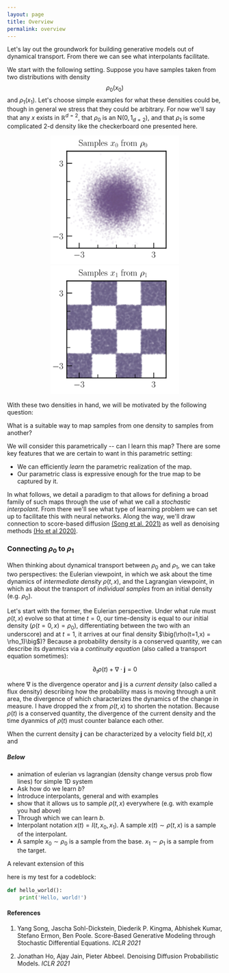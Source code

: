 ```yaml
---
layout: page
title: Overview
permalink: overview
---
```


Let's lay out the groundwork for building generative models out of dynamical transport. From there we can see what interpolants facilitate. 

We start with the following setting. Suppose you have samples taken from two distributions with density $$ \rho_0(x_0)$$ and $\rho_1(x_1)$. Let's choose simple examples for what these densities could be, though in general we stress that they could be arbitrary. For now we'll say that any $x$ exists in $\mathbb R^{d=2}$, that $\rho_0$ is an N$(0,1_{d=2})$, and that $\rho_1$ is some complicated $2$-d density like the checkerboard one presented here.


<div style="text-align: center;">
<img src="assets/figs/rho0.svg" alt="Alt text for the image" width="300"/>
<img src="assets/figs/rho1.svg" alt="Alt text for the image" width="300"/>
</div>

With these two densities in hand, we will be motivated by the following question:
<div class="centered-text-box">
<span class="colorful-frame">
What is a suitable way to map samples from one density to samples from another?
</span>
</div>

We will consider this parametrically -- can I learn this map? There are some key features that we are certain to want in this parametric setting:
- We can efficiently *learn* the parametric realization of the map.
- Our parametric class is expressive enough for the true map to be captured by it. 

In what follows, we detail a paradigm to that allows for defining a broad family of such maps through the use of what we call a *stochastic interpolant*. From there we'll see what type of learning problem we can set up to facilitate this with neural networks. Along the way, we'll draw connection to score-based diffusion [(Song et al. 2021)](#song-2021) as well as denoising methods [(Ho et al 2020)](#ho-2020). 



### Connecting $\rho_0$ to $\rho_1$

When thinking about dynamical transport between $\rho_0$ and $\rho_1$, we can take two perspectives: the Eulerian viewpoint, in which we ask about the time dynamics of *intermediate density* $\rho(t,x)$, and the Lagrangian viewpoint, in which as about the transport of *individual samples* from an initial density (e.g. $\rho_0$). 

Let's start with the former, the Eulerian perspective. Under what rule must $\rho(t,x)$ evolve so that at time $t=0$, our time-density is equal to our initial density $\big(\rho(t=0, x) = \rho_0 \big)$, differentiating between the two with an underscore) and at $t=1$, it arrives at our final density $\big(\rho(t=1,x) = \rho_1)\big$)? Because a probability density is a conserved quantity, we can describe its dyanmics via a *continuity equation* (also called a transport equation sometimes):

$$
\partial_t \rho(t) + \nabla \cdot \mathbf{j} = 0
$$

where $\nabla$ is the divergence operator and $\mathbf j$ is a *current density* (also called a flux density) describing how the probability mass is moving through a unit area, the divergence of which characterizes the dynamics of the change in measure. I have dropped the $x$ from $\rho(t,x)$ to shorten the notation. Because $\rho(t)$ is a conserved quantity, the divergence of the current density and the time dyanmics of $\rho(t)$ must counter balance each other.

When the current density $\mathbf j$ can be characterized by a velocity field $b(t,x)$ and 

##### Below
- animation of eulerian vs lagrangian (density change versus prob flow lines) for simple 1D system
- Ask how do we learn $b$? 
- Introduce interpolants, general and with examples
- show that it allows us to sample $\rho(t,x)$ everywhere (e.g. with example you had above)
- Through which we can learn $b$.
- Interpolant notation $x(t) = I(t,x_0, x_1)$. A sample $x(t) \sim \rho(t,x)$ is a sample of the interpolant.
- A sample $x_0 \sim \rho_0$ is a sample from the base. $x_1 \sim \rho_1$ is a sample from the target.

A relevant extension of this 

here is my test for a codeblock:

```python
def hello_world():
    print('Hello, world!')
```

#### References
1. <a id="song-2021"></a>Yang Song, Jascha Sohl-Dickstein, Diederik P. Kingma, Abhishek Kumar, Stefano Ermon, Ben Poole. Score-Based Generative Modeling through Stochastic Differential Equations. *ICLR 2021*

2. <a id="ho-2020"></a>Jonathan Ho, Ajay Jain, Pieter Abbeel. Denoising Diffusion Probabilistic Models. *ICLR 2021*



<!-- This is the base Jekyll theme. You can find out more info about customizing your Jekyll theme, as well as basic Jekyll usage documentation at [jekyllrb.com](https://jekyllrb.com/) -->

<!-- You can find the source code for Minima at GitHub:
[jekyll][jekyll-organization] /
[minima](https://github.com/jekyll/minima) -->

<!-- You can find the source code for Jekyll at GitHub:
[jekyll][jekyll-organization] /
[jekyll](https://github.com/jekyll/jekyll) -->


<!-- [jekyll-organization]: https://github.com/jekyll -->
